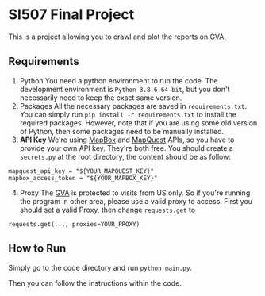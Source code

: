 # SI507 Final Project
This is a project allowing you to crawl and plot the reports on [GVA](https://www.gunviolencearchive.org/reports).
## Requirements
1. Python
You need a python environment to run the code. The development environment is `Python 3.8.6 64-bit`, but you don't necessarily need to keep the exact same version.
2. Packages
All the necessary packages are saved in `requirements.txt`. You can simply run `pip install -r requirements.txt` to install the required packages. However, note that if you are using some old version of Python, then some packages need to be manually installed.
3. **API Key**
We're using [MapBox](https://docs.mapbox.com/help/how-mapbox-works/access-tokens/) and [MapQuest](https://developer.mapquest.com/) APIs, so you have to provide your own API key. They're both free.
You should create a `secrets.py` at the root directory, the content should be as follow:
```
mapquest_api_key = "${YOUR_MAPQUEST_KEY}"
mapbox_access_token = "${YOUR_MAPBOX_KEY}"
```
4. Proxy
The [GVA](https://www.gunviolencearchive.org/reports) is protected to visits from US only. So if you're running the program in other area, please use a valid proxy to access. 
First you should set a valid Proxy, then change `requests.get` to
```
requests.get(..., proxies=YOUR_PROXY)
```

## How to Run
Simply go to the code directory and run `python main.py`.

Then you can follow the instructions within the code.